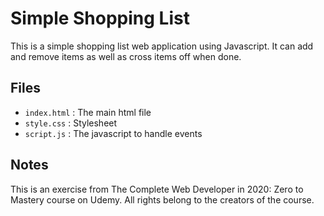 # Simple Shopping List
This is a simple shopping list web application using Javascript. It can add and remove items as well as cross items off when done.

## Files
- `index.html` : The main html file
- `style.css` : Stylesheet
- `script.js` : The javascript to handle events

## Notes
This is an exercise from The Complete Web Developer in 2020: Zero to Mastery course on Udemy. All rights belong to the creators of the course.
